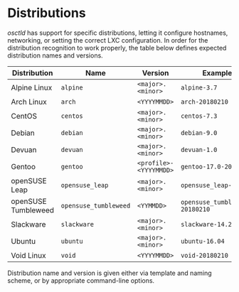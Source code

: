 # Distributions
*osctld* has support for specific distributions, letting it configure hostnames,
networking, or setting the correct LXC configuration. In order for the
distribution recognition to work properly, the table below defines expected
distribution names and versions.

Distribution         | Name                   | Version                | Example
---------------------|------------------------|------------------------|------------------
Alpine Linux         | `alpine`               | `<major>.<minor>`      | `alpine-3.7`
Arch Linux           | `arch`                 | `<YYYYMMDD>`           | `arch-20180210`
CentOS               | `centos`               | `<major>.<minor>`      | `centos-7.3`
Debian               | `debian`               | `<major>.<minor>`      | `debian-9.0`
Devuan               | `devuan`               | `<major>.<minor>`      | `devuan-1.0`
Gentoo               | `gentoo`               | `<profile>-<YYYYMMDD>` | `gentoo-17.0-20180210`
openSUSE Leap        | `opensuse_leap`        | `<major>.<minor>`      | `opensuse_leap-15.1`
openSUSE Tumbleweed  | `opensuse_tumbleweed`  | `<YYMMDD>`             | `opensuse_tumbleweed-20180210`
Slackware            | `slackware`            | `<major>.<minor>`      | `slackware-14.2`
Ubuntu               | `ubuntu`               | `<major>.<minor>`      | `ubuntu-16.04`
Void Linux           | `void`                 | `<YYYYMMDD>`           | `void-20180210`

Distribution name and version is given either via template and naming scheme,
or by appropriate command-line options.
